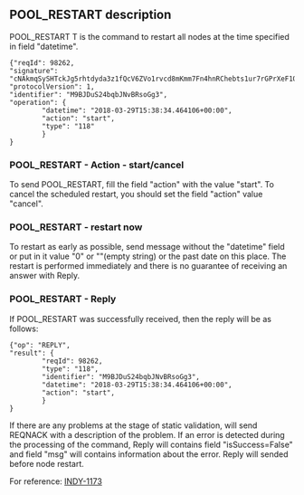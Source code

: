 ## POOL_RESTART description
POOL_RESTART T is the command to restart all nodes at the time specified in field "datetime".
```
{"reqId": 98262,
"signature": "cNAkmqSySHTckJg5rhtdyda3z1fQcV6ZVo1rvcd8mKmm7Fn4hnRChebts1ur7rGPrXeF1Q3B9N7PATYzwQNzdZZ",
"protocolVersion": 1,
"identifier": "M9BJDuS24bqbJNvBRsoGg3",
"operation": {
        "datetime": "2018-03-29T15:38:34.464106+00:00",
        "action": "start",
        "type": "118"
        }
}
```

### POOL_RESTART - Action - start/cancel
To send POOL_RESTART, fill the field "action" with the value "start".
To cancel the scheduled restart, you should set the field "action" value "cancel".

### POOL_RESTART - restart now
To restart as early as possible, send message without the "datetime" field or put in it value "0" or ""(empty string) or the past date on this place.
The restart is performed immediately and there is no guarantee of receiving an answer with Reply.

### POOL_RESTART - Reply
If POOL_RESTART was successfully received, then the reply will be as follows:
```
{"op": "REPLY",
"result": {
        "reqId": 98262,
        "type": "118",
        "identifier": "M9BJDuS24bqbJNvBRsoGg3",
        "datetime": "2018-03-29T15:38:34.464106+00:00",
        "action": "start",
        }
}
```
If there are any problems at the stage of static validation, will send REQNACK  with a description of the problem.
If an error is detected during the processing of the command, Reply will contains field "isSuccess=False" and field "msg" will contains information about the error.
Reply will sended before node restart.

For reference: [INDY-1173](https://jira.hyperledger.org/browse/INDY-1173)
